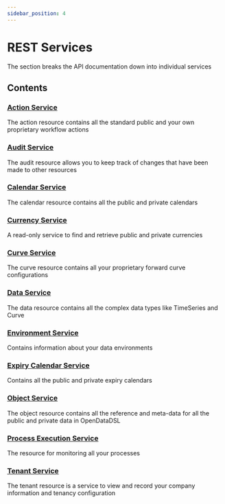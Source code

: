 ```yaml
---
sidebar_position: 4
---
```

REST Services
=========================================

The section breaks the API documentation down into individual services

## Contents

### [Action Service](./Services/Action)
The action resource contains all the standard public and your own proprietary workflow actions

### [Audit Service](./Services/Audit)
The audit resource allows you to keep track of changes that have been made to other resources

### [Calendar Service](./Services/Calendar)
The calendar resource contains all the public and private calendars

### [Currency Service](./Services/Currency)
A read-only service to find and retrieve public and private currencies

### [Curve Service](./Services/Curve)
The curve resource contains all your proprietary forward curve configurations

### [Data Service](Data-Resource-Remote-Service_403275941.html)
The data resource contains all the complex data types like TimeSeries and Curve

### [Environment Service](Environment-Resource-Remote-Service_403275989.html)
Contains information about your data environments

### [Expiry Calendar Service](Expiry-Calendar-Resource-Remote-Service_403275973.html)
Contains all the public and private expiry calendars

### [Object Service](Object-Resource-Remote-Service_288751767.html)
The object resource contains all the reference and meta-data for all the public and private data in OpenDataDSL

### [Process Execution Service](Process-Execution-Resource-Remote-Service_403832833.html)
The resource for monitoring all your processes

### [Tenant Service](Tenant-Resource-Remote-Service_400785450.html)
The tenant resource is a service to view and record your company information and tenancy configuration

